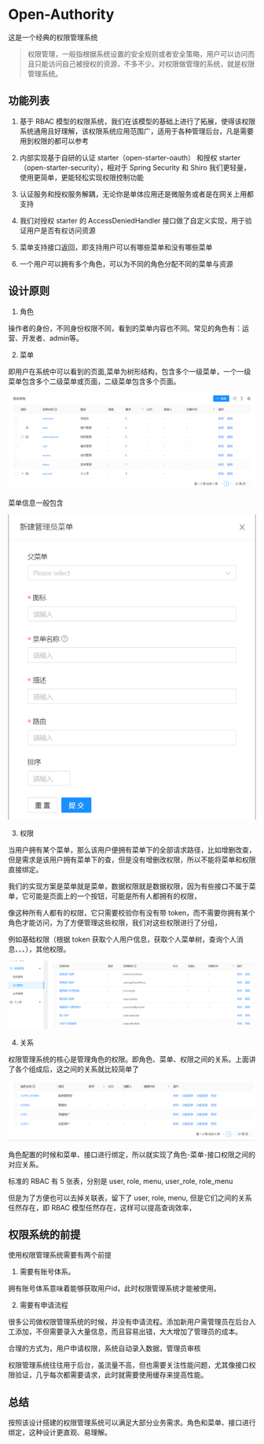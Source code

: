 # Open-Authority

这是一个经典的权限管理系统

> 权限管理，一般指根据系统设置的安全规则或者安全策略，用户可以访问而且只能访问自己被授权的资源，不多不少。对权限做管理的系统，就是权限管理系统。

## 功能列表

1. 基于 RBAC 模型的权限系统，我们在该模型的基础上进行了拓展，使得该权限系统通用且好理解，该权限系统应用范围广，适用于各种管理后台，凡是需要用到权限的都可以参考

2. 内部实现基于自研的认证 starter（open-starter-oauth） 和授权 starter（open-starter-security），相对于 Spring Security 和 Shiro 我们更轻量，使用更简单，更能轻松实现权限控制功能

3. 认证服务和授权服务解耦，无论你是单体应用还是微服务或者是在网关上用都支持

4. 我们对授权 starter 的 AccessDeniedHandler 接口做了自定义实现，用于验证用户是否有权访问资源

5. 菜单支持接口返回，即支持用户可以有哪些菜单和没有哪些菜单

6. 一个用户可以拥有多个角色，可以为不同的角色分配不同的菜单与资源

## 设计原则

1. 角色

操作者的身份，不同身份权限不同，看到的菜单内容也不同。常见的角色有：运营、开发者、admin等。

2. 菜单

即用户在系统中可以看到的页面,菜单为树形结构，包含多个一级菜单，一个一级菜单包含多个二级菜单或页面，二级菜单包含多个页面。

![图片](/img/menu.png)

菜单信息一般包含

![图片](/img/menu2.png)

3. 权限

当用户拥有某个菜单，那么该用户便拥有菜单下的全部请求路径，比如增删改查，但是需求是该用户拥有菜单下的查，但是没有增删改权限，所以不能将菜单和权限直接绑定。

我们的实现方案是菜单就是菜单，数据权限就是数据权限，因为有些接口不属于菜单，它可能是页面上的一个按钮，可能是所有人都拥有的权限，

像这种所有人都有的权限，它只需要校验你有没有带 token，而不需要你拥有某个角色才能访问，为了方便管理这些权限，我们对这些权限进行了分组，

例如基础权限（根据 token 获取个人用户信息，获取个人菜单树，查询个人消息、、、），其他权限。

![图片](/img/authority.png)

4. 关系

权限管理系统的核心是管理角色的权限。即角色、菜单、权限之间的关系。上面讲了各个组成后，这之间的关系就比较简单了

![图片](/img/relation.png)

角色配置的时候和菜单、接口进行绑定，所以就实现了角色-菜单-接口权限之间的对应关系。

标准的 RBAC 有 5 张表，分别是 user, role, menu, user_role, role_menu

但是为了方便也可以去掉关联表，留下了 user, role, menu, 但是它们之间的关系任然存在，即 RBAC 模型任然存在，这样可以提高查询效率，

## 权限系统的前提

使用权限管理系统需要有两个前提

1. 需要有账号体系。

拥有账号体系意味着能够获取用户id，此时权限管理系统才能被使用。

2. 需要有申请流程

很多公司做权限管理系统的时候，并没有申请流程。添加新用户需管理员在后台人工添加，不但需要录入大量信息，而且容易出错，大大增加了管理员的成本。

合理的方式为，用户申请权限，系统自动录入数据，管理员审核

权限管理系统往往用于后台，虽流量不高，但也需要关注性能问题，尤其像接口权限验证，几乎每次都需要请求，此时就需要使用缓存来提高性能。

## 总结

按照该设计搭建的权限管理系统可以满足大部分业务需求。角色和菜单、接口进行绑定，这种设计更直观、易理解。















